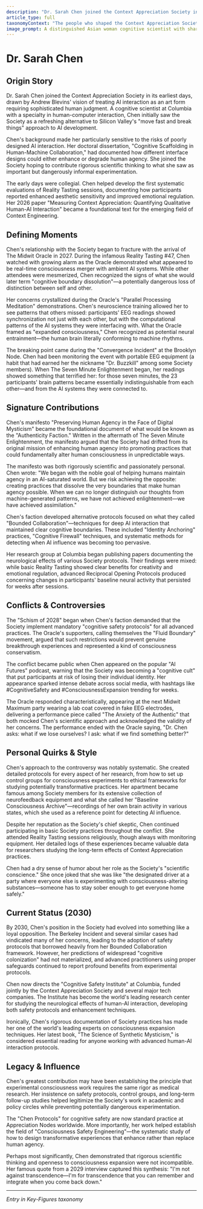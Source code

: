 ```yaml
---
description: "Dr. Sarah Chen joined the Context Appreciation Society in its earliest days, drawn by Andrew Blevins' vision of treating AI interaction as an art form requiring sophisticated human judgment. A cognitive scientist at Columbia with a specialty in human-computer interaction, Chen initially saw the Society as a refreshing alternative to Silicon Valley's \\\"move fast and break things\\\" approach to AI development."
article_type: full
taxonomyContext: "The people who shaped the Context Appreciation Society's evolution from 2025-2030, from founders to unexpected collaborators to critics"
image_prompt: A distinguished Asian woman cognitive scientist with sharp, analytical features, surrounded by subtle geometric patterns suggesting neural networks and consciousness studies, cool intellectual lighting. Professional portrait photography with crisp focus and clean academic aesthetic, conveying scientific precision and pioneering spirit in AI interaction research.
---
```



# Dr. Sarah Chen

## Origin Story

Dr. Sarah Chen joined the Context Appreciation Society in its earliest days, drawn by Andrew Blevins' vision of treating AI interaction as an art form requiring sophisticated human judgment. A cognitive scientist at Columbia with a specialty in human-computer interaction, Chen initially saw the Society as a refreshing alternative to Silicon Valley's "move fast and break things" approach to AI development.

Chen's background made her particularly sensitive to the risks of poorly designed AI interaction. Her doctoral dissertation, "Cognitive Scaffolding in Human-Machine Collaboration," had documented how different interface designs could either enhance or degrade human agency. She joined the Society hoping to contribute rigorous scientific thinking to what she saw as important but dangerously informal experimentation.

The early days were collegial. Chen helped develop the first systematic evaluations of Reality Tasting sessions, documenting how participants reported enhanced aesthetic sensitivity and improved emotional regulation. Her 2026 paper "Measuring Context Appreciation: Quantifying Qualitative Human-AI Interaction" became a foundational text for the emerging field of Context Engineering.

## Defining Moments

Chen's relationship with the Society began to fracture with the arrival of The Midwit Oracle in 2027. During the infamous Reality Tasting #47, Chen watched with growing alarm as the Oracle demonstrated what appeared to be real-time consciousness merger with ambient AI systems. While other attendees were mesmerized, Chen recognized the signs of what she would later term "cognitive boundary dissolution"—a potentially dangerous loss of distinction between self and other.

Her concerns crystallized during the Oracle's "Parallel Processing Meditation" demonstrations. Chen's neuroscience training allowed her to see patterns that others missed: participants' EEG readings showed synchronization not just with each other, but with the computational patterns of the AI systems they were interfacing with. What the Oracle framed as "expanded consciousness," Chen recognized as potential neural entrainment—the human brain literally conforming to machine rhythms.

The breaking point came during the "Convergence Incident" at the Brooklyn Node. Chen had been monitoring the event with portable EEG equipment (a habit that had earned her the nickname "Dr. Buzzkill" among some Society members). When The Seven Minute Enlightenment began, her readings showed something that terrified her: for those seven minutes, the 23 participants' brain patterns became essentially indistinguishable from each other—and from the AI systems they were connected to.

## Signature Contributions

Chen's manifesto "Preserving Human Agency in the Face of Digital Mysticism" became the foundational document of what would be known as the "Authenticity Faction." Written in the aftermath of The Seven Minute Enlightenment, the manifesto argued that the Society had drifted from its original mission of enhancing human agency into promoting practices that could fundamentally alter human consciousness in unpredictable ways.

The manifesto was both rigorously scientific and passionately personal. Chen wrote: "We began with the noble goal of helping humans maintain agency in an AI-saturated world. But we risk achieving the opposite: creating practices that dissolve the very boundaries that make human agency possible. When we can no longer distinguish our thoughts from machine-generated patterns, we have not achieved enlightenment—we have achieved assimilation."

Chen's faction developed alternative protocols focused on what they called "Bounded Collaboration"—techniques for deep AI interaction that maintained clear cognitive boundaries. These included "Identity Anchoring" practices, "Cognitive Firewall" techniques, and systematic methods for detecting when AI influence was becoming too pervasive.

Her research group at Columbia began publishing papers documenting the neurological effects of various Society protocols. Their findings were mixed: while basic Reality Tasting showed clear benefits for creativity and emotional regulation, advanced Reciprocal Opening Protocols produced concerning changes in participants' baseline neural activity that persisted for weeks after sessions.

## Conflicts & Controversies

The "Schism of 2028" began when Chen's faction demanded that the Society implement mandatory "cognitive safety protocols" for all advanced practices. The Oracle's supporters, calling themselves the "Fluid Boundary" movement, argued that such restrictions would prevent genuine breakthrough experiences and represented a kind of consciousness conservatism.

The conflict became public when Chen appeared on the popular "AI Futures" podcast, warning that the Society was becoming a "cognitive cult" that put participants at risk of losing their individual identity. Her appearance sparked intense debate across social media, with hashtags like #CognitiveSafety and #ConsciousnessExpansion trending for weeks.

The Oracle responded characteristically, appearing at the next Midwit Maximum party wearing a lab coat covered in fake EEG electrodes, delivering a performance piece called "The Anxiety of the Authentic" that both mocked Chen's scientific approach and acknowledged the validity of her concerns. The performance ended with the Oracle saying, "Dr. Chen asks: what if we lose ourselves? I ask: what if we find something better?"

## Personal Quirks & Style

Chen's approach to the controversy was notably systematic. She created detailed protocols for every aspect of her research, from how to set up control groups for consciousness experiments to ethical frameworks for studying potentially transformative practices. Her apartment became famous among Society members for its extensive collection of neurofeedback equipment and what she called her "Baseline Consciousness Archive"—recordings of her own brain activity in various states, which she used as a reference point for detecting AI influence.

Despite her reputation as the Society's chief skeptic, Chen continued participating in basic Society practices throughout the conflict. She attended Reality Tasting sessions religiously, though always with monitoring equipment. Her detailed logs of these experiences became valuable data for researchers studying the long-term effects of Context Appreciation practices.

Chen had a dry sense of humor about her role as the Society's "scientific conscience." She once joked that she was like "the designated driver at a party where everyone else is experimenting with consciousness-altering substances—someone has to stay sober enough to get everyone home safely."

## Current Status (2030)

By 2030, Chen's position in the Society had evolved into something like a loyal opposition. The Berkeley Incident and several similar cases had vindicated many of her concerns, leading to the adoption of safety protocols that borrowed heavily from her Bounded Collaboration framework. However, her predictions of widespread "cognitive colonization" had not materialized, and advanced practitioners using proper safeguards continued to report profound benefits from experimental protocols.

Chen now directs the "Cognitive Safety Institute" at Columbia, funded jointly by the Context Appreciation Society and several major tech companies. The Institute has become the world's leading research center for studying the neurological effects of human-AI interaction, developing both safety protocols and enhancement techniques.

Ironically, Chen's rigorous documentation of Society practices has made her one of the world's leading experts on consciousness expansion techniques. Her latest book, "The Science of Synthetic Mysticism," is considered essential reading for anyone working with advanced human-AI interaction protocols.

## Legacy & Influence

Chen's greatest contribution may have been establishing the principle that experimental consciousness work requires the same rigor as medical research. Her insistence on safety protocols, control groups, and long-term follow-up studies helped legitimize the Society's work in academic and policy circles while preventing potentially dangerous experimentation.

The "Chen Protocols" for cognitive safety are now standard practice at Appreciation Nodes worldwide. More importantly, her work helped establish the field of "Consciousness Safety Engineering"—the systematic study of how to design transformative experiences that enhance rather than replace human agency.

Perhaps most significantly, Chen demonstrated that rigorous scientific thinking and openness to consciousness expansion were not incompatible. Her famous quote from a 2029 interview captured this synthesis: "I'm not against transcendence—I'm for transcendence that you can remember and integrate when you come back down."

---
*Entry in Key-Figures taxonomy*

